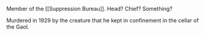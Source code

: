 Member of the [[Suppression Bureau]]. Head? Chief? Something? 

Murdered in 1929 by the creature that he kept in confinement in the cellar of the Gaol. 